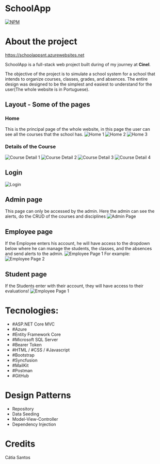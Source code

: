 # SchoolApp
[![NPM](https://img.shields.io/npm/l/react)](https://github.com/Catia0202/SchoolApp/blob/main/LICENSE) 

# About the project

https://schoolappsnt.azurewebsites.net

SchoolApp is a full-stack web project built during of my journey at **Cinel**. 



The objective of the project is to simulate a school system for a school that intends to organize courses, classes, grades, and absences. The entire design was designed to be the simplest and easiest to understand for the user(The whole website is in Portuguese).

## Layout - Some of the pages
### Home
This is the principal page of the whole website, in this page the user can see all the courses that the school has.
![Home 1](https://user-images.githubusercontent.com/73889708/210181108-c880d2a3-495d-406e-8e75-9392f42c8a05.png)
![Home 2](https://user-images.githubusercontent.com/73889708/210181235-252f2b35-eb7b-4ff2-b3dd-3d35ad356fd6.png)
![Home 3](https://user-images.githubusercontent.com/73889708/210181204-0b3c3fed-2829-4ef8-93f1-7c3b55d8e511.png)
### Details of the Course 
![Course Detail 1](https://user-images.githubusercontent.com/73889708/210181429-d84f001d-3082-43e3-94d4-f39d0c91f1db.png)
![Course Detail 2](https://user-images.githubusercontent.com/73889708/210181404-f6e78e32-ceab-4521-9592-ad333574abd5.png)
![Course Detail 3](https://user-images.githubusercontent.com/73889708/210181461-bdc57314-4101-46fc-9257-7e86cef39741.png)
![Course Detail 4](https://user-images.githubusercontent.com/73889708/210181489-ea8d3e91-cf56-42ef-8783-b9f5bf2f1fee.png)
## Login
![Login](https://user-images.githubusercontent.com/73889708/210181671-50f974b0-dce7-4b84-9a7d-9c36426902e7.png)
## Admin page
This page can only be accessed by the admin. Here the admin can see the alerts, do the CRUD of the courses and disciplines
![Admin Page](https://user-images.githubusercontent.com/73889708/210181762-72df6ce9-2b77-4527-be6c-402ca8d9ead4.png)
## Employee page
If the Employee enters his account, he will have access to the dropdown below where he can manage the students, the classes, and the absences and send alerts to the admin.
![Employee Page 1](https://user-images.githubusercontent.com/73889708/210181900-1dbc20e0-861f-4393-9527-d3be7d8fa14c.png)
For example:
![Employee Page 2](https://user-images.githubusercontent.com/73889708/210181946-6c8300a5-a3b2-4149-b31d-43e5f96b4dea.png)
## Student page
If the Students enter with their account, they will have access to their evaluations!
![Employee Page 1](https://user-images.githubusercontent.com/73889708/210182114-be69e874-ffea-4d84-8428-11ae953cb76e.png)

# Tecnologies:
- #ASP.NET Core MVC
- #Azure
- #Entity Framework Core
- #Microsoft SQL Server
- #Bearer Token
- #HTML / #CSS / #Javascript
- #Bootstrap
- #Syncfusion
- #MailKit
- #Postman
- #GitHub
# Design Patterns
- Repository
- Data Seeding
- Model-View-Controller
- Dependency Injection



# Credits

Cátia Santos
